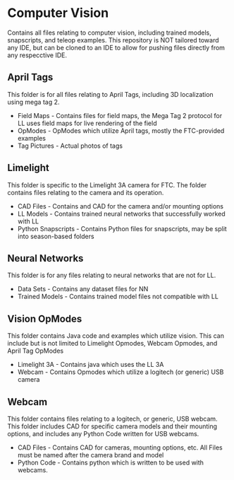 # Computer Vision
Contains all files relating to computer vision, including trained models, snapscripts, and teleop examples. This repository is NOT tailored toward any IDE, but can be cloned to an IDE to allow for pushing files directly from any respecctive IDE.
## April Tags
This folder is for all files relating to April Tags, including 3D localization using mega tag 2.
* Field Maps - Contains files for field maps, the Mega Tag 2 protocol for LL uses field maps for live rendering of the field
* OpModes - OpModes which utilize April tags, mostly the FTC-provided examples
* Tag Pictures - Actual photos of tags
## Limelight
This folder is specific to the Limelight 3A camera for FTC. The folder contains files relating to the camera and its operation.
* CAD Files - Contains and CAD for the camera and/or mounting options
* LL Models - Contains trained neural networks that successfully worked with LL
* Python Snapscripts - Contains Python files for snapscripts, may be split into season-based folders

## Neural Networks
This folder is for any files relating to neural networks that are not for LL. 
* Data Sets - Contains any dataset files for NN
* Trained Models - Contains trained model files not compatible with LL

## Vision OpModes
This folder contains Java code and examples which utilize vision. This can include but is not limited to Limelight Opmodes, Webcam Opmodes, and April Tag OpModes
* Limelight 3A - Contains java which uses the LL 3A
* Webcam - Contains Opmodes which utilize a logitech (or generic) USB camera

## Webcam
This folder contains files relating to a logitech, or generic, USB webcam. This folder includes CAD for specific camera models and their mounting options, and includes any Python Code written for USB webcams.
* CAD Files - Contains CAD for cameras, mounting options, etc. All Files must be named after the camera brand and model
* Python Code - Contains python which is written to be used with webcams.


